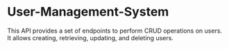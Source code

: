 # User-Management-System
This API provides a set of endpoints to perform CRUD operations on users. It allows creating, retrieving, updating, and deleting users.
